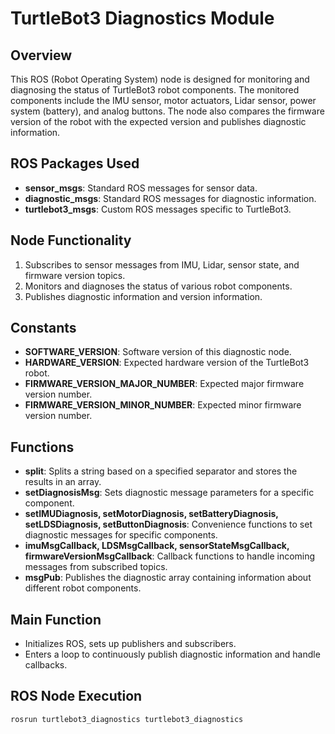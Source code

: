 # TurtleBot3 Diagnostics Module

## Overview
This ROS (Robot Operating System) node is designed for monitoring and diagnosing the status of TurtleBot3 robot components. The monitored components include the IMU sensor, motor actuators, Lidar sensor, power system (battery), and analog buttons. The node also compares the firmware version of the robot with the expected version and publishes diagnostic information.

## ROS Packages Used
- **sensor_msgs**: Standard ROS messages for sensor data.
- **diagnostic_msgs**: Standard ROS messages for diagnostic information.
- **turtlebot3_msgs**: Custom ROS messages specific to TurtleBot3.

## Node Functionality
1. Subscribes to sensor messages from IMU, Lidar, sensor state, and firmware version topics.
2. Monitors and diagnoses the status of various robot components.
3. Publishes diagnostic information and version information.

## Constants
- **SOFTWARE_VERSION**: Software version of this diagnostic node.
- **HARDWARE_VERSION**: Expected hardware version of the TurtleBot3 robot.
- **FIRMWARE_VERSION_MAJOR_NUMBER**: Expected major firmware version number.
- **FIRMWARE_VERSION_MINOR_NUMBER**: Expected minor firmware version number.

## Functions
- **split**: Splits a string based on a specified separator and stores the results in an array.
- **setDiagnosisMsg**: Sets diagnostic message parameters for a specific component.
- **setIMUDiagnosis, setMotorDiagnosis, setBatteryDiagnosis, setLDSDiagnosis, setButtonDiagnosis**: Convenience functions to set diagnostic messages for specific components.
- **imuMsgCallback, LDSMsgCallback, sensorStateMsgCallback, firmwareVersionMsgCallback**: Callback functions to handle incoming messages from subscribed topics.
- **msgPub**: Publishes the diagnostic array containing information about different robot components.

## Main Function
- Initializes ROS, sets up publishers and subscribers.
- Enters a loop to continuously publish diagnostic information and handle callbacks.

## ROS Node Execution
```bash
rosrun turtlebot3_diagnostics turtlebot3_diagnostics
```
